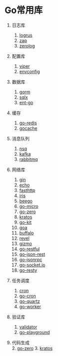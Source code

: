 # Go常用库

1. 日志库
    1. [logrus](https://github.com/sirupsen/logrus)
    2. [zap](https://github.com/uber-go/zap)
    3. [zerolog](https://github.com/rs/zerolog)

2. 配置库
    1. [viper](https://github.com/spf13/viper)
    2. [envconfig](https://github.com/kelseyhightower/envconfig)

3. 数据库
    1. [gorm](https://gorm.io)
    2. [sqlx](https://github.com/jmoiron/sqlx)
    3. [ent-go](https://entgo.io/zh/)

4. 缓存
    1. [go-redis](https://github.com/redis/go-redis)
    2. [gocache](https://github.com/eko/gocache)

5. 消息队列
    1. [nsq](https://github.com/nsqio/go-nsq)
    2. [kafka](https://github.com/confluentinc/confluent-kafka-go)
    3. [rabbitmq](https://github.com/influxdata/telegraf)

6. 网络库
    1. [gin](https://github.com/gin-gonic/gin)
    2. [echo](https://github.com/labstack/echo)
    3. [fasthttp](https://github.com/valyala/fasthttp)
    4. [iris](https://github.com/kataras/iris)
    5. [beego](https://github.com/beego/beego)
    6. [go-micro](https://github.com/go-micro/go-micro)
    7. [go-zero](https://go-zero.dev/)
    8. [kratos](https://go-kratos.dev/)
    9. [go-kit](https://gokit.io/)
    10. [goa](https://github.com/goadesign/goa)
    11. [buffalo](https://gobuffalo.io/)
    12. [revel](https://revel.github.io/)
    13. [gizmo](https://open.nytimes.com/introducing-gizmo-aa7ea463b208)
    14. [go-restful](https://github.com/emicklei/go-restful)
    15. [go-json-rest](https://ant0ine.github.io/go-json-rest/)
    16. [go-jsonrpc](https://github.com/filecoin-project/go-jsonrpc)
    17. [go-socket.io](https://github.com/googollee/go-socket.io)
    18. [go-resty](https://github.com/go-resty/resty)

7. 任务调度
    1. [cron](https://github.com/robfig/cron)
    2. [go-cron](https://github.com/odise/go-cron)
    3. [go-quartz](https://github.com/reugn/go-quartz)
    4. [go-worker](https://github.com/purposeinplay/go-worker)

8. 验证库
    1. [validator](https://github.com/Azure/go-autorest)
    2. [go-playground](https://github.com/go-playground/validator)

9. 代码生成  
    2. [go-zero](https://go-zero.dev/)
    3. [kratos](https://github.com/go-kratos/kratos)